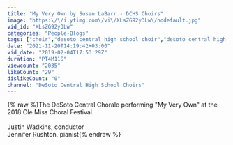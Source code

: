 ```yaml
---
title: "My Very Own by Susan LaBarr - DCHS Choirs"
image: "https:\/\/i.ytimg.com\/vi\/XLsZG92y3Lw\/hqdefault.jpg"
vid_id: "XLsZG92y3Lw"
categories: "People-Blogs"
tags: ["choir","desoto central high school choir","desoto central high school chorale"]
date: "2021-11-20T14:19:42+03:00"
vid_date: "2019-02-04T17:53:29Z"
duration: "PT4M11S"
viewcount: "2035"
likeCount: "29"
dislikeCount: "0"
channel: "DeSoto Central High School Choirs"
---
```

{% raw %}The DeSoto Central Chorale performing &quot;My Very Own&quot; at the 2018 Ole Miss Choral Festival.<br /><br />Justin Wadkins, conductor<br />Jennifer Rushton, pianist{% endraw %}
